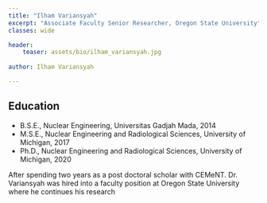 ```yaml
---
title: "Ilham Variansyah"
excerpt: "Associate Faculty Senior Researcher, Oregon State University"
classes: wide

header:
    teaser: assets/bio/ilham_variansyah.jpg
    
author: Ilham Variansyah

---
```

## Education
* B.S.E., Nuclear Engineering, Universitas Gadjah Mada, 2014
* M.S.E., Nuclear Engineering and Radiological Sciences, University of Michigan, 2017
* Ph.D., Nuclear Engineering and Radiological Sciences, University of Michigan, 2020

After spending two years as a post doctoral scholar with CEMeNT. Dr. Variansyah was hired into a faculty position at Oregon State University where he continues his research